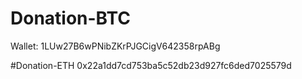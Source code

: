 # Donation-BTC
Wallet: 1LUw27B6wPNibZKrPJGCigV642358rpABg 

#Donation-ETH
0x22a1dd7cd753ba5c52db23d927fc6ded7025579d
